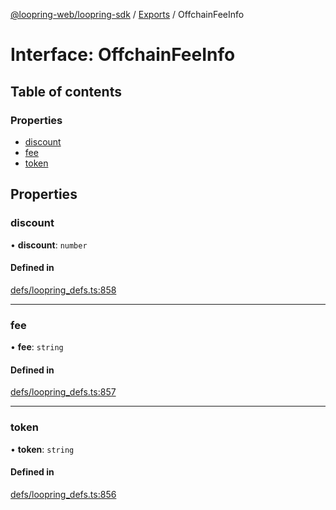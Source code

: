 [@loopring-web/loopring-sdk](../README.md) / [Exports](../modules.md) / OffchainFeeInfo

# Interface: OffchainFeeInfo

## Table of contents

### Properties

- [discount](OffchainFeeInfo.md#discount)
- [fee](OffchainFeeInfo.md#fee)
- [token](OffchainFeeInfo.md#token)

## Properties

### discount

• **discount**: `number`

#### Defined in

[defs/loopring_defs.ts:858](https://github.com/Loopring/loopring_sdk/blob/427d9da/src/defs/loopring_defs.ts#L858)

___

### fee

• **fee**: `string`

#### Defined in

[defs/loopring_defs.ts:857](https://github.com/Loopring/loopring_sdk/blob/427d9da/src/defs/loopring_defs.ts#L857)

___

### token

• **token**: `string`

#### Defined in

[defs/loopring_defs.ts:856](https://github.com/Loopring/loopring_sdk/blob/427d9da/src/defs/loopring_defs.ts#L856)
